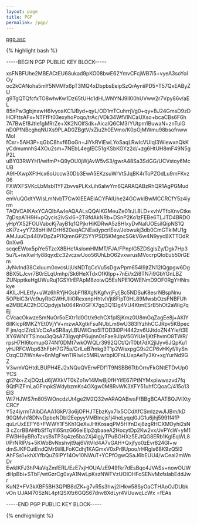 ```yaml
---
layout: page
title: PGP
permalink: /pgp/
---
```


[pgp.asc](/resources/pgp/pgp.asc)

{% highlight bash %}

-----BEGIN PGP PUBLIC KEY BLOCK-----

xsFNBFUhe2MBEACtEU68ukad9pKO08bwE62YmvCFcjWB7i5+vyeA3soYoIOy
oc2kCANoha5mY5NVMfx6pT3MQ4xDbpbsEeipSzQrAyniiPD5+T57QxEAByZU
g9TgQTQfcfxTO8whvKw1Dz65tUHc1dHLWNYNJ9lI00hUVww2r7Vpy86v/aEL
85nPw3gbjnxwH6IvyoaKC1JByd+qyL/OD1mTCuhrrjVg0+qy+BJ24GmsD9zD
HOFttsAFx+NTFfFt03exyhoPoqo/trAc/VDk34WfVINCaUXso+bcaCBs6F6h
7A7BwEf8JtIe1gMRrZe+XK2NOlfSdk+AicalQ6CM3/YUtpm1BuwaN+znTulG
nD0PfNBcghqNUXs9PLAD0ZBgtV/xZiu2h0EVmo/K0pOjMWmu98bsofnwwMol
fCsr+5AH3P+qGbC8hvf6DoGn+JiYkRViEwLYoSaqLRwIcVUIqI3WiewxnQkK
yCdmumnhS4XOu2sm+7NEbL4egIEC51gKSbKGYz2d/+zg6HtUH8mF49N5gP2L
uBY03RWYH1/wifmP+Q9yOU0jWjAvW5vS3/gwrA48Sa3SdGG/UCVstoy6McUB
A9IHXwpXFtHcx6oUccw30Db3EwA5EKzsuWrVt5JqBK4rToPZOdLu9mFKvz06
FXWXFSVKcLbMsbI1YFZbvvsPLKxLih6aIwYm6QARAQABzRhQR1AgPGMudGlt
emVuQGdtYWlsLmNvbT7CwXIEEAEIACYFAlUhe24GCwkIBwMCCRCfY5z4iyrm
TAQVCAIKAxYCAQIbAwIeAQAALsQQAIKGMeuZe01rJL8LD+xvhVTfoXnvCtke
7gDspA1H9H+pQycis2ivSxl6+2T8fdAkNRb+DSnP2Ko1zFEBe6TLJTD4BRDO
yHpYX52FOUVabcKj7ayB1q1QPjkrHiKDRwA5z8HIxyDvNaIUOEsiIQipNS1Q
cKi7z+yY728bHIiMOrH620eqACNEadypcrlEev/Jebwukj3db0CmGTkiMU1g
AMJuuCp440VDpZaPI1QmnGPZ5YYPSD5KMgncSGkV6w4N9yycBXTTOdR0nXw6
scqeEWox5piYe5TzcX8BHcfAslomHMMT/FJA/FPnpIG5ZDSglsZy/Dgk7Hp3
5u7L+iwXwHy88qyxEc32vczwUoo56UhLbO62vxwrusMVocrpQIoEub50rGEm
JyNvInd38CxIuum0ovcsUjUsNDTqCcVu5sDgwPpm654I9jtZN12IQgpgw6Dg
8BX5LJcvr7B0rELqUmhp/Sk6HeXTdxOfKlIpp+7nEi/x2i8TN7i9GbYGnLBZ
ZUNpptkeHgUWuRuj1GSYlrEPApM8zoiwQ5EsNPE1QWENmD9OF0RgYHNrskye
4KlLJHLEtfy+uWz6hRYjHGsbFfI8XgNKgfvrjFy/jBc5NDSuK8esrNBspNnu
5OPblC3rVc9uyRbGWHUIliORexxnpHhtvlVjt8FlpT0HL89MwsbOzsFNBFUh
e2MBEAC2hCCQpdyjs1s064Rn0GFX7gq3Q1Dg4VU4KtmESrB5hOt2aWig7qEj
CVcacOkwzeSmNuOr5oEXtr1d0Gt/x9chCXfpISjKmz0U8mGqZagEe8j+AKlY
6lIKIcpRMKZYEt0VjYV+mzwAXgtkFsuNUbLm6wU383lYzhhCCJRpv5KBpecF
jm/qclZ/dLVcCxAeSR8ayLBUWlCno5lTOD3i0PH442zv6UJtdoZN4YIe/t3E
XY6WNYTSInou3qQsA73IgyqhP6ujnn0sFae9JlpV5GYiUe1jKtFhvmO8TWR/
rpsH7HI6tomupG74Nf0DMt7wkOWQLr3992QCt/QrT0bt7dX2jIJyv6JQpKu1
yHJRFCWbp63hFbH7G75a/GrlLeB7mkg3T1p2WisxpgG9s2CP6vHKyf/lIySn
OzqCD7iWnAv+6nMgFwnTlRIwIc5MRLwrbplOFnLUxpAeTy3Kr+xgYurNd9GZ
V3wmVQHtdLBUPH4EJ2xNQuQVErwFDf1T9NSBB6TtbOrn/FkGNtETDvUp0YCS
gt2Nx+ZxjDQzLd6jWXkVT0kZo1w14MwBj0fHYifE67lPtNYMxplwwszvd7fq
9QtPiZFmLaGFmpkSWdybzmKs4GXgw0M8RvWK3XFY51uhfCQoaC/415o13EI3
WI7HJWS7m805WOncdzUt4ge2M2Q32wARAQABwsFfBBgBCAATBQJVIXtyCRCf
Y5z4iyrmTAIbDAAA1GkP/3o6jOFHJTEbzKyx7lx5CCdXfCSmIzzwJlJBm/kD
90QMvhf8DNvDpbeNDbI2EepyyVMBIncjs1j4heLyqql0JG1u6jhj5991f4fP
quLrUxEEFY6+FWWY1F5Kh1QeXvJHtKosaqPM5HIfnDxj8zgRHCXMOyhi2sN3
cZcrBBAHfbSfTqYi6SnzG66eiElp2qbaaeA2HocytDp2Kw2vx/JvPYcW+yM1
FWBH6yBRoTzvsBsTP3q4ze5ba2Xj4IgjyTPuBGHXz5EJtQG8ERb1KgIEqWL8
l/PrNRlP/s+5KWoBvNxshvjt9aj6VitVId4A7vGAH+Qxjfyo0zEvr824Gl+w
dmSJKFCutEndQMr9iilILFoKCdhj1KAGmxV0xPr8Upoo/rHRgIs68K9zQ5I2
AhFSs1+khXYfbQuZ6lPY14Ov10NWuT+YCPfOgwQSaJ6bEUU4/wCeai2mWnDr
EwklKFJ3hP4aVqZmfERL/EzE7xjHOUA/zE949fkr7dEsBqc4JVASs+nowOUW
dHpBbi+STbF/wtGzrCg0xyA1NwLpKszNWFVzUOIOHFoSENvMxfsIabEddJwr
KuN2+FV3kXBF5BH3QPlB8dZK+g7vR5s3hwj2lHkw58SyOaCTHAoOJDUbkvOn
UJAI470SzNL4ptQSXfz6GQS67dnv8XdLyr4VUuwqLcWx
=fEAs

-----END PGP PUBLIC KEY BLOCK-----


{% endhighlight %}